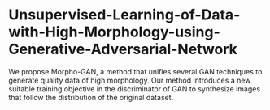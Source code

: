 # Unsupervised-Learning-of-Data-with-High-Morphology-using-Generative-Adversarial-Network
We propose Morpho-GAN, a method that unifies several GAN techniques to generate quality data of high morphology. Our method introduces a new suitable training objective in the discriminator of GAN to synthesize images that follow the distribution of the original dataset. 
